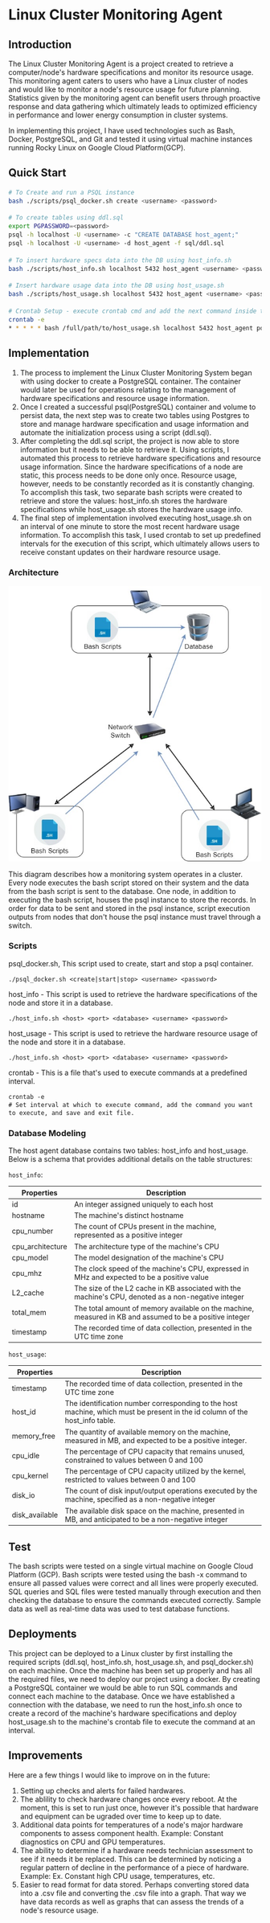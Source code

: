 # Linux Cluster Monitoring Agent

## Introduction
The Linux Cluster Monitoring Agent is a project created to retrieve a computer/node's hardware specifications and monitor its resource usage. This monitoring agent caters to users who have a Linux cluster of nodes and would like to monitor a node's resource usage for future planning. Statistics given by the monitoring agent can benefit users through proactive response and data gathering which ultimately leads to optimized efficiency in performance and lower energy consumption in cluster systems.

In implementing this project, I have used technologies such as Bash, Docker, PostgreSQL, and Git and tested it using virtual machine instances running Rocky Linux on Google Cloud Platform(GCP).

## Quick Start
```bash
# To Create and run a PSQL instance
bash ./scripts/psql_docker.sh create <username> <password>

# To create tables using ddl.sql
export PGPASSWORD=<password>
psql -h localhost -U <username> -c "CREATE DATABASE host_agent;"
psql -h localhost -U <username> -d host_agent -f sql/ddl.sql

# To insert hardware specs data into the DB using host_info.sh
bash ./scripts/host_info.sh localhost 5432 host_agent <username> <password>

# Insert hardware usage data into the DB using host_usage.sh
bash ./scripts/host_usage.sh localhost 5432 host_agent <username> <password>

# Crontab Setup - execute crontab cmd and add the next command inside the crontab file
crontab -e
* * * * * bash /full/path/to/host_usage.sh localhost 5432 host_agent postgres password > /tmp/host_usage.log
```

## Implementation
1. The process to implement the Linux Cluster Monitoring System began with using docker to create a PostgreSQL container. The container would later be used for operations relating to the management of hardware specifications and resource usage information.
2. Once I created a successful psql(PostgreSQL) container and volume to persist data, the next step was to create two tables using Postgres to store and manage hardware specification and usage information and automate the initialization process using a script (ddl.sql).
3. After completing the ddl.sql script, the project is now able to store information but it needs to be able to retrieve it. Using scripts, I automated this process to retrieve hardware specifications and resource usage information. Since the hardware specifications of a node are static, this process needs to be done only once. Resource usage, however, needs to be constantly recorded as it is constantly changing. To accomplish this task, two separate bash scripts were created to retrieve and store the values: host_info.sh stores the hardware specifications while host_usage.sh stores the hardware usage info.
4. The final step of implementation involved executing host_usage.sh on an interval of one minute to store the most recent hardware usage information. To accomplish this task, I used crontab to set up predefined intervals for the execution of this script, which ultimately allows users to receive constant updates on their hardware resource usage.

### Architecture
![Linux_Cluster_Monitoring_Diagram](./assets/Linux_Cluster_Monitoring_Diagram.jpg)

This diagram describes how a monitoring system operates in a cluster. Every node executes the bash script stored on their system and the data from the bash script is sent to the database. One node, in addition to executing the bash script, houses the psql instance to store the records. In order for data to be sent and stored in the psql instance, script execution outputs from nodes that don't house the psql instance must travel through a switch.

### Scripts
psql_docker.sh, This script used to create, start and stop a psql container.
```
./psql_docker.sh <create|start|stop> <username> <password>
```

host_info - This script is used to retrieve the hardware specifications of the node and store it in a database.
```
./host_info.sh <host> <port> <database> <username> <password>
```

host_usage - This script is used to retrieve the hardware resource usage of the node and store it in a database.
```
./host_info.sh <host> <port> <database> <username> <password>
```
crontab - This is a file that's used to execute commands at a predefined interval.
```
crontab -e
# Set interval at which to execute command, add the command you want to execute, and save and exit file.
```

### Database Modeling
The host agent database contains two tables: host_info and host_usage. Below is a schema that provides additional details on the table structures:

`host_info`:

| Properties | Description |
| --- | --- |
| id | An integer assigned uniquely to each host |
| hostname | The machine's distinct hostname |
| cpu_number | The count of CPUs present in the machine, represented as a positive integer |
| cpu_architecture | The architecture type of the machine's CPU |
| cpu_model | The model designation of the machine's CPU |
| cpu_mhz | The clock speed of the machine's CPU, expressed in MHz and expected to be a positive value |
| L2_cache | The size of the L2 cache in KB associated with the machine's CPU, denoted as a non-negative integer |
| total_mem | The total amount of memory available on the machine, measured in KB and assumed to be a positive integer |
| timestamp | The recorded time of data collection, presented in the UTC time zone |

`host_usage`:

| Properties | Description |
| --- | --- |
| timestamp | The recorded time of data collection, presented in the UTC time zone |
| host_id | 	The identification number corresponding to the host machine, which must be present in the id column of the host_info table. |
| memory_free | The quantity of available memory on the machine, measured in MB, and expected to be a positive integer. |
| cpu_idle | The percentage of CPU capacity that remains unused, constrained to values between 0 and 100 |
| cpu_kernel | The percentage of CPU capacity utilized by the kernel, restricted to values between 0 and 100 |
| disk_io | The count of disk input/output operations executed by the machine, specified as a non-negative integer |
| disk_available | The available disk space on the machine, presented in MB, and anticipated to be a non-negative integer |

## Test
The bash scripts were tested on a single virtual machine on Google Cloud Platform (GCP). Bash scripts were tested using the bash -x command to ensure all passed values were correct and all lines were properly executed. SQL queries and SQL files were tested manually through execution and then checking the database to ensure the commands executed correctly. Sample data as well as real-time data was used to test database functions.

## Deployments
This project can be deployed to a Linux cluster by first installing the required scripts (ddl.sql, host_info.sh, host_usage.sh, and psql_docker.sh) on each machine. Once the machine has been set up properly and has all the required files, we need to deploy our project using a docker. By creating a PostgreSQL container we would be able to run SQL commands and connect each machine to the database. Once we have established a connection with the database, we need to run the host_info.sh once to create a record of the machine's hardware specifications and deploy host_usage.sh to the machine's crontab file to execute the command at an interval.

## Improvements
Here are a few things I would like to improve on in the future:
1. Setting up checks and alerts for failed hardwares.
2. The ablility to check hardware changes once every reboot. At the moment, this is set to run just once, however it's possible that hardware and equipment can be ugraded over time to keep up to date.
3. Additional data points for temperatures of a node's major hardware components to assess component health. Example: Constant diagnostics on CPU and GPU temperatures.
4. The ability to determine if a hardware needs technician assessment to see if it needs it be replaced. This can be determined by noticing a regular pattern of decline in the performance of a piece of hardware. Example: Ex. Constant high CPU usage, temperatures, etc.
5. Easier to read format for data stored. Perhaps converting stored data into a .csv file and converting the .csv file into a graph. That way we have data records as well as graphs that can assess the trends of a node's resource usage.
